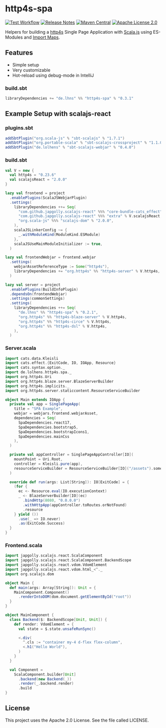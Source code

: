 # http4s-spa
[![Test Workflow](https://github.com/lhns/http4s-spa/workflows/test/badge.svg)](https://github.com/lhns/http4s-spa/actions?query=workflow%3Atest)
[![Release Notes](https://img.shields.io/github/release/lhns/http4s-spa.svg?maxAge=3600)](https://github.com/lhns/http4s-spa/releases/latest)
[![Maven Central](https://img.shields.io/maven-central/v/de.lhns/http4s-spa_2.13)](https://search.maven.org/artifact/de.lhns/http4s-spa_2.13)
[![Apache License 2.0](https://img.shields.io/github/license/lhns/http4s-spa.svg?maxAge=3600)](https://www.apache.org/licenses/LICENSE-2.0)

Helpers for building a [http4s](https://github.com/http4s/http4s) Single Page Application with [Scala.js](https://www.scala-js.org/) using ES-Modules and [Import Maps](https://github.com/WICG/import-maps).

## Features
- Simple setup
- Very customizable
- Hot-reload using debug-mode in IntelliJ

### build.sbt
```sbt
libraryDependencies += "de.lhns" %% "http4s-spa" % "0.3.1"
```

## Example Setup with scalajs-react
### plugins.sbt
```sbt
addSbtPlugin("org.scala-js" % "sbt-scalajs" % "1.7.1")
addSbtPlugin("org.portable-scala" % "sbt-scalajs-crossproject" % "1.1.0")
addSbtPlugin("de.lolhens" % "sbt-scalajs-webjar" % "0.4.0")
```

### build.sbt
```sbt
val V = new {
  val http4s = "0.23.6"
  val scalajsReact = "2.0.0"
}

lazy val frontend = project
  .enablePlugins(ScalaJSWebjarPlugin)
  .settings(
    libraryDependencies ++= Seq(
      "com.github.japgolly.scalajs-react" %%% "core-bundle-cats_effect" % V.scalajsReact,
      "com.github.japgolly.scalajs-react" %%% "extra" % V.scalajsReact,
      "org.scala-js" %%% "scalajs-dom" % "2.0.0",
    ),
    scalaJSLinkerConfig ~= {
      _.withModuleKind(ModuleKind.ESModule)
    },
    scalaJSUseMainModuleInitializer := true,
  )

lazy val frontendWebjar = frontend.webjar
  .settings(
    webjarAssetReferenceType := Some("http4s"),
    libraryDependencies += "org.http4s" %% "http4s-server" % V.http4s,
  )

lazy val server = project
  .enablePlugins(BuildInfoPlugin)
  .dependsOn(frontendWebjar)
  .settings(commonSettings)
  .settings(
    libraryDependencies ++= Seq(
      "de.lhns" %% "http4s-spa" % "0.2.1",
      "org.http4s" %% "http4s-blaze-server" % V.http4s,
      "org.http4s" %% "http4s-circe" % V.http4s,
      "org.http4s" %% "http4s-dsl" % V.http4s,
    ),
  )
```

### Server.scala
```scala
import cats.data.Kleisli
import cats.effect.{ExitCode, IO, IOApp, Resource}
import cats.syntax.option._
import de.lolhens.http4s.spa._
import org.http4s.Uri
import org.http4s.blaze.server.BlazeServerBuilder
import org.http4s.implicits._
import org.http4s.server.staticcontent.ResourceServiceBuilder

object Main extends IOApp {
  private val app = SinglePageApp(
    title = "SPA Example",
    webjar = webjars.frontend.webjarAsset,
    dependencies = Seq(
      SpaDependencies.react17,
      SpaDependencies.bootstrap5,
      SpaDependencies.bootstrapIcons1,
      SpaDependencies.mainCss
    ),
  )

  private val appController = SinglePageAppController[IO](
    mountPoint = Uri.Root,
    controller = Kleisli.pure(app),
    resourceServiceBuilder = ResourceServiceBuilder[IO]("/assets").some
  )

  override def run(args: List[String]): IO[ExitCode] = {
    (for {
      ec <- Resource.eval(IO.executionContext)
      _ <- BlazeServerBuilder[IO](ec)
        .bindHttp(8080, "0.0.0.0")
        .withHttpApp(appController.toRoutes.orNotFound)
        .resource
    } yield ())
      .use(_ => IO.never)
      .as(ExitCode.Success)
  }
}
```

### Frontend.scala
```scala
import japgolly.scalajs.react.ScalaComponent
import japgolly.scalajs.react.ScalaComponent.BackendScope
import japgolly.scalajs.react.vdom.VdomElement
import japgolly.scalajs.react.vdom.html_<^._
import org.scalajs.dom

object Main {
  def main(args: Array[String]): Unit = {
    MainComponent.Component()
      .renderIntoDOM(dom.document.getElementById("root"))
  }
}

object MainComponent {
  class Backend($: BackendScope[Unit, Unit]) {
    def render: VdomElement = {
      val state = $.state.unsafeRunSync()

      <.div(
        ^.cls := "container my-4 d-flex flex-column",
        <.h1("Hello World"),
      )
    }
  }

  val Component =
    ScalaComponent.builder[Unit]
      .backend(new Backend(_))
      .render(_.backend.render)
      .build
}
```

## License
This project uses the Apache 2.0 License. See the file called LICENSE.
